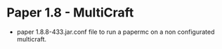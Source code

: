 # Paper 1.8 - MultiCraft
- paper 1.8.8-433.jar.conf file to run a papermc on a non configurated multicraft.
